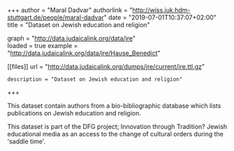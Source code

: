 +++
author = "Maral Dadvar"
authorlink = "http://wiss.iuk.hdm-stuttgart.de/people/maral-dadvar"
date = "2019-07-01T10:37:07+02:00"
title = "Dataset on Jewish education and religion" 

graph = "http://data.judaicalink.org/data/jre"  
loaded = true
example = "http://data.judaicalink.org/data/jre/Hause_Benedict"


[[files]]
	url = "http://data.judaicalink.org/dumps/jre/current/jre.ttl.gz" 
	
	
	description = "Dataset on Jewish education and religion"
	
	
+++

This dataset contain authors from a bio-bibliographic database which lists publications on Jewish education and religion. 

<!--more-->

This dataset is part of the DFG project; Innovation through Tradition? Jewish educational media as an access to the change of cultural orders during the 'saddle time'. 
